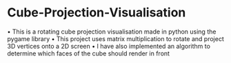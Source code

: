 # Cube-Projection-Visualisation
•	This is a rotating cube projection visualisation made in python using the pygame library
•	This project uses matrix multiplication to rotate and project 3D vertices onto a 2D screen
•	I have also implemented an algorithm to determine which faces of the cube should render in front
